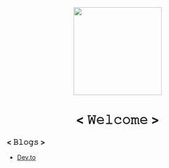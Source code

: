 <div align="center">
  <img src="https://media.giphy.com/media/wwg1suUiTbCY8H8vIA/giphy-downsized-large.gif" width="200"/>
  <h1>< 𝚆𝚎𝚕𝚌𝚘𝚖𝚎 ></h1>
  
</div>

### < 𝙱𝚕𝚘𝚐𝚜 >
- [Dev.to](https://dev.to/pixelrena)
